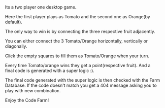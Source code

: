 Its a two player one desktop game.

Here the first player plays as Tomato and the second one as Orange(by default).

The only way to win is by connecting the three respective fruit adjacently.

You can either connect the 3 Tomato/Orange horizontally, vertically or diagonally.

Click the empty squares to fill them as Tomato/Orange when your turn.

Every time Tomato/orange wins they get a point(respective fruit). And a final code is generated with a super logic :).

The final code generated with the super logic is then checked with the Farm Database. If the code doesn't match you get a 404 message asking you to play with new combination.

Enjoy the Code Farm!
